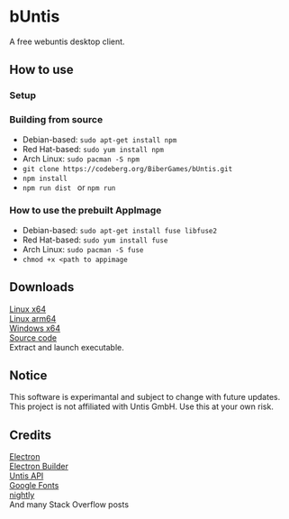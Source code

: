# bUntis
A free webuntis desktop client.  

## How to use
### Setup

### Building from source
- Debian-based:  ```sudo apt-get install npm ```
- Red Hat-based:  ```sudo yum install npm ```
- Arch Linux: ```sudo pacman -S npm ```
- ```git clone https://codeberg.org/BiberGames/bUntis.git ```
- ```npm install ```
- ```npm run dist ``` or ```npm run ```

### How to use the prebuilt AppImage
- Debian-based:  ```sudo apt-get install fuse libfuse2 ```
- Red Hat-based:  ```sudo yum install fuse ```
- Arch Linux:  ```sudo pacman -S fuse ```
- ```chmod +x <path to appimage```

## Downloads
[Linux x64](https://nightly.link/BiberGames/bUntis/workflows/build/main/bUntis-linux-x64.zip)  
[Linux arm64](https://nightly.link/BiberGames/bUntis/workflows/build/main/bUntis-linux-arm64.zip)  
[Windows x64](https://nightly.link/BiberGames/bUntis/workflows/build/main/bUntis-windows-x64.zip)  
[Source code](https://codeberg.org/BiberGames/bUntis/archive/main.zip)  
Extract and launch executable.  

## Notice
This software is experimantal and subject to change with future updates.
<br>
This project is not affiliated with Untis GmbH. Use this at your own risk.

## Credits
[Electron](https://github.com/electron/electron)  
[Electron Builder](https://github.com/electron-userland/electron-builder)  
[Untis API](https://github.com/SchoolUtils/WebUntis)  
[Google Fonts](https://fonts.google.com/icons?preview.text=Welcome!&query=script&icon.set=Material+Icons)  
[nightly](https://nightly.link/)  
And many Stack Overflow posts  
